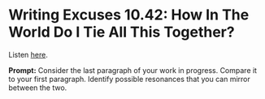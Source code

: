 # Writing Excuses 10.42: How In The World Do I Tie All This Together? 

Listen [here](http://www.writingexcuses.com/2015/10/18/writing-excuses-10-42-how-in-the-world-do-i-tie-all-this-together/). 

**Prompt:** Consider the last paragraph of your work in progress. Compare it to your first paragraph. Identify possible resonances that you can mirror between the two.